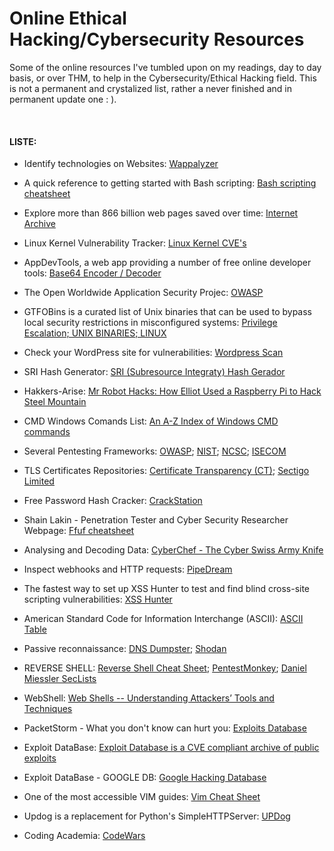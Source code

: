 # Online Ethical Hacking/Cybersecurity Resources
Some of the online resources I've tumbled upon on my readings, day to day basis, or over THM, to help in the Cybersecurity/Ethical Hacking field. This is not a permanent and crystalized list, rather a never finished and in permanent update one : ).

&nbsp;

#### LISTE:

- Identify technologies on Websites:
  [Wappalyzer](https://www.wappalyzer.com/)

- A quick reference to getting started with Bash scripting:
  [Bash scripting cheatsheet](https://devhints.io/bash)
  
- Explore more than 866 billion web pages saved over time:
  [Internet Archive](https://web.archive.org/)

- Linux Kernel Vulnerability Tracker:
  [Linux Kernel CVE's](https://www.linuxkernelcves.com/cves)
  
- AppDevTools, a web app providing a number of free online developer tools:
  [Base64 Encoder / Decoder](https://appdevtools.com/base64-encoder-decoder)

- The Open Worldwide Application Security Projec:
  [OWASP](https://owasp.org/)

- GTFOBins is a curated list of Unix binaries that can be used to bypass local security restrictions in misconfigured systems:
  [Privilege Escalation; UNIX BINARIES; LINUX](https://gtfobins.github.io/)

- Check your WordPress site for vulnerabilities:
  [Wordpress Scan](https://wpscan.com/)

- SRI Hash Generator:
  [SRI (Subresource Integraty) Hash Gerador](https://www.srihash.org/)

- Hakkers-Arise:
  [Mr Robot Hacks: How Elliot Used a Raspberry Pi to Hack Steel Mountain](https://www.hackers-arise.com/post/mr-robot-hacks-how-elliot-used-a-raspberry-pi-to-hack-steel-mountain)

- CMD Windows Comands List:
  [An A-Z Index of Windows CMD commands](https://ss64.com/nt/)

- Several Pentesting Frameworks:
  [OWASP](https://owasp.org/www-project-web-security-testing-guide/);
  [NIST](https://www.nist.gov/cyberframework);
  [NCSC](https://www.ncsc.gov.uk/collection/caf/caf-principles-and-guidance);
  [ISECOM](https://www.isecom.org/OSSTMM.3.pdf)

- TLS Certificates Repositories:
  [Certificate Transparency (CT)](https://ui.ctsearch.entrust.com/ui/ctsearchui); 
  [Sectigo Limited](https://crt.sh/)

- Free Password Hash Cracker:
  [CrackStation](https://crackstation.net/)

- Shain Lakin - Penetration Tester and Cyber Security Researcher Webpage:
  [Ffuf cheatsheet](https://www.phrack.me/tools/2022/07/06/Ffuf-cheatsheet.html)

- Analysing and Decoding Data:
  [CyberChef - The Cyber Swiss Army Knife](https://gchq.github.io/CyberChef/)

- Inspect webhooks and HTTP requests:
  [PipeDream](https://pipedream.com/requestbin)

- The fastest way to set up XSS Hunter to test and find blind cross-site scripting vulnerabilities:
  [XSS Hunter](https://xsshunter.com/#/)

- American Standard Code for Information Interchange (ASCII):
  [ASCII Table](https://www.asciitable.com/)

- Passive reconnaissance:
  [DNS Dumpster](https://dnsdumpster.com/); 
  [Shodan](https://www.shodan.io/)

- REVERSE SHELL:
  [Reverse Shell Cheat Sheet](https://github.com/swisskyrepo/PayloadsAllTheThings/blob/master/Methodology%20and%20Resources/Reverse%20Shell%20Cheatsheet.md);
  [PentestMonkey](https://web.archive.org/web/20200901140719/http://pentestmonkey.net/cheat-sheet/shells/reverse-shell-cheat-sheet);
  [Daniel Miessler SecLists](https://github.com/danielmiessler/SecLists)

- WebShell:
  [Web Shells -- Understanding Attackers’ Tools and Techniques](https://www.f5.com/labs/learning-center/web-shells-understanding-attackers-tools-and-techniques)

- PacketStorm - What you don't know can hurt you:
  [Exploits Database](https://packetstormsecurity.com/)

- Exploit DataBase:
  [Exploit Database is a CVE compliant archive of public exploits](https://www.exploit-db.com/)

- Exploit DataBase - GOOGLE DB:
  [Google Hacking Database](https://www.exploit-db.com/google-hacking-database)

- One of the most accessible VIM guides:
  [Vim Cheat Sheet](https://vim.rtorr.com/)

- Updog is a replacement for Python's SimpleHTTPServer:
  [UPDog](https://github.com/sc0tfree/updog)

- Coding Academia:
  [CodeWars](https://www.codewars.com/)
  
